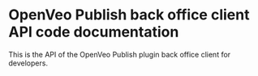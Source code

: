 # OpenVeo Publish back office client API code documentation
This is the API of the OpenVeo Publish plugin back office client for developers.
